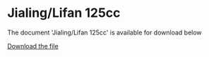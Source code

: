 # Jialing/Lifan 125cc  

The document 'Jialing/Lifan 125сс' is available for download below

[Download the file](../../../static/file/thumpstar125.pdf)
